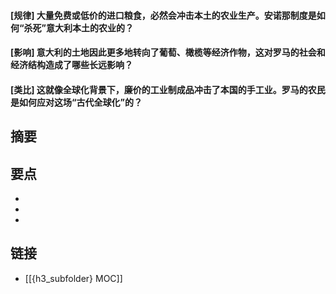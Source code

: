 #### [规律] 大量免费或低价的进口粮食，必然会冲击本土的农业生产。安诺那制度是如何“杀死”意大利本土的农业的？


#### [影响] 意大利的土地因此更多地转向了葡萄、橄榄等经济作物，这对罗马的社会和经济结构造成了哪些长远影响？


#### [类比] 这就像全球化背景下，廉价的工业制成品冲击了本国的手工业。罗马的农民是如何应对这场“古代全球化”的？


## 摘要


## 要点

- 
- 
- 

## 链接

- [[{h3_subfolder} MOC]]
